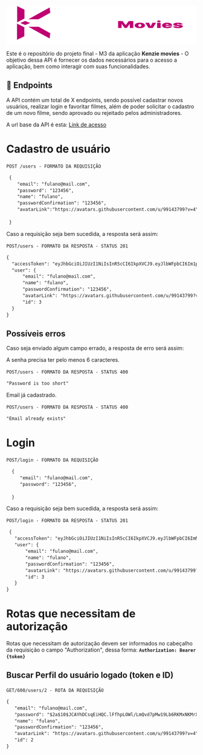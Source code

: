  [<img src="/logo.svg" height=100 width=1200>](https://idroid.vercel.app/)
    
 Este é o repositório do projeto final - M3 da aplicação **Kenzie movies** - O objetivo dessa API é fornecer os dados necessários para o acesso a aplicação, bem como  interagir com suas funcionalidades. 

  ##  :hammer: Endpoints
  
  A API contém um total de X endpoints, sendo possível cadastrar novos usuários, realizar login e favoritar filmes, além de poder solicitar o cadastro de um novo filme, sendo aprovado ou rejeitado pelos administradores. 
  
 A url base da API é esta: [Link de acesso](https://kenzie-movies.onrender.com/)
  
  # Cadastro de usuário
  
  `POST /users - FORMATO DA REQUISIÇÃO`
  
  ```markdown
   {
      "email": "fulano@mail.com",
      "password": "123456",
      "name": "fulano",
      "passwordConfirmation": "123456",
      "avatarLink":"https://avatars.githubusercontent.com/u/99143799?v=4"
        
   }
   ```

Caso a requisição seja bem sucedida, a resposta será assim:

`POST/users - FORMATO DA RESPOSTA - STATUS 201`

  ```markdown
{
	"accessToken": "eyJhbGciOiJIUzI1NiIsInR5cCI6IkpXVCJ9.eyJlbWFpbCI6Im1pZ2xlc0BtYWlsLmNvbSIsImlhdCI6MTY3Nzg3MjA1MCwiZXhwIjoxNjc3ODc1NjUwLCJzdWIiOiI0In0.PV665AVld2zHU5cNeiurzp0gRpQXm-4-x9s8Yg_OQmw",
	"user": {
		"email": "fulano@mail.com",
		"name": "fulano",
		"passwordConfirmation": "123456",
		"avatarLink": "https://avatars.githubusercontent.com/u/99143799?v=4",
		"id": 3
	}
}
```
## Possíveis erros 

Caso seja enviado algum campo errado, a resposta de erro será assim:

A senha precisa ter pelo menos 6 caracteres.

`POST/users - FORMATO DA RESPOSTA - STATUS 400`

  ```markdown
"Password is too short"
```
Email já cadastrado.

`POST/users - FORMATO DA RESPOSTA - STATUS 400`
  ```markdown
"Email already exists"
```
 # Login
 
`POST/login - FORMATO DA REQUISIÇÃO`
 
 ```markdown
   {
      "email": "fulano@mail.com",
      "password": "123456",
             
   }
   ```
   
 Caso a requisição seja bem sucedida, a resposta será assim:

`POST/login - FORMATO DA RESPOSTA - STATUS 201`


 ```markdown
  {
	"accessToken": "eyJhbGciOiJIUzI1NiIsInR5cCI6IkpXVCJ9.eyJlbWFpbCI6ImNsYXJpY2VAbWFpbC5jb20iLCJpYXQiOjE2Nzc4NzMzOTYsImV4cCI6MTY3Nzg3Njk5Niwic3ViIjoiMyJ9.umQpgvEEUkRRBrrViZUzd3_Z6Nj5oUy5FfudDjw6BGk",
	"user": {
		"email": "fulano@mail.com",
		"name": "fulano",
		"passwordConfirmation": "123456",
		"avatarLink": "https://avatars.githubusercontent.com/u/99143799?v=4",
		"id": 3
	}
}
   ```
   
   # Rotas que necessitam de autorização
   
   Rotas que necessitam de autorização devem ser informados no cabeçalho da requisição o campo "Authorization", dessa forma:
   **`Authorization: Bearer {token}`**
   
   ## Buscar Perfil do usuário logado (token e ID) 
   `GET/600/users/2 - ROTA DA REQUISIÇÃO`
   
   

 ```markdown
{
	"email": "fulano@mail.com",
	"password": "$2a$10$JCAYhDCsqEiHQC.lFfhpLOWl/LmQvd7pMw19Lb6RKMxNKMrXsLQYm",
	"name": "fulano",
	"passwordConfirmation": "123456",
	"avatarLink": "https://avatars.githubusercontent.com/u/99143799?v=4",
	"id": 2
}
   ```

   
   
   

